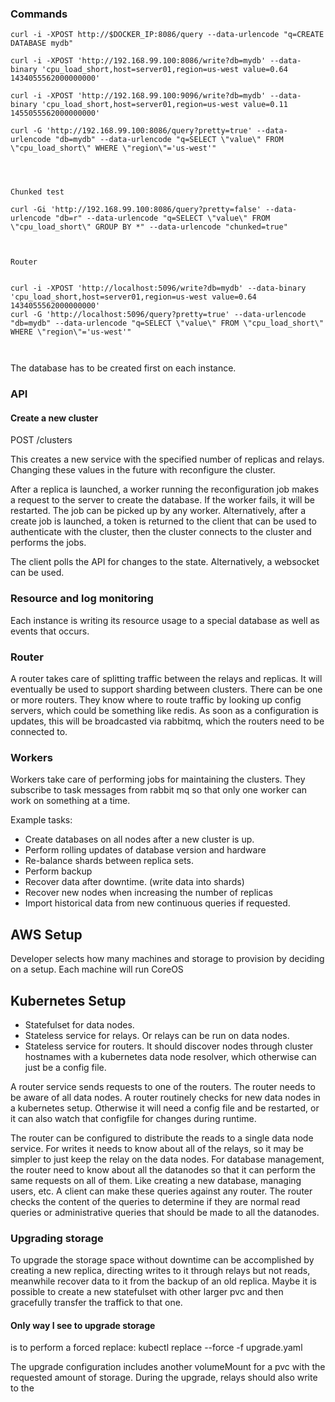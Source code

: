 ### Commands
```
curl -i -XPOST http://$DOCKER_IP:8086/query --data-urlencode "q=CREATE DATABASE mydb"

curl -i -XPOST 'http://192.168.99.100:8086/write?db=mydb' --data-binary 'cpu_load_short,host=server01,region=us-west value=0.64 1434055562000000000'

curl -i -XPOST 'http://192.168.99.100:9096/write?db=mydb' --data-binary 'cpu_load_short,host=server01,region=us-west value=0.11 1455055562000000000'

curl -G 'http://192.168.99.100:8086/query?pretty=true' --data-urlencode "db=mydb" --data-urlencode "q=SELECT \"value\" FROM \"cpu_load_short\" WHERE \"region\"='us-west'"




Chunked test

curl -Gi 'http://192.168.99.100:8086/query?pretty=false' --data-urlencode "db=r" --data-urlencode "q=SELECT \"value\" FROM \"cpu_load_short\" GROUP BY *" --data-urlencode "chunked=true"



Router


curl -i -XPOST 'http://localhost:5096/write?db=mydb' --data-binary 'cpu_load_short,host=server01,region=us-west value=0.64 1434055562000000000'
curl -G 'http://localhost:5096/query?pretty=true' --data-urlencode "db=mydb" --data-urlencode "q=SELECT \"value\" FROM \"cpu_load_short\" WHERE \"region\"='us-west'"



```

The database has to be created first on each instance. 

### API

#### Create a new cluster

POST /clusters

This creates a new service with the specified number of replicas and relays. Changing these values in the future with reconfigure the cluster. 

After a replica is launched, a worker running the reconfiguration job makes a request to the server to create the database. If the worker fails, it will be restarted. The job can be picked up by any worker.
Alternatively, after a create job is launched, a token is returned to the client that can be used to authenticate with the cluster, then the cluster connects to the cluster and performs the jobs.

The client polls the API for changes to the state. Alternatively, a websocket can be used.

### Resource and log monitoring

Each instance is writing its resource usage to a special database as well as events that occurs. 

### Router

A router takes care of splitting traffic between the relays and replicas. 
It will eventually be used to support sharding between clusters. 
There can be one or more routers. They know where to route traffic by looking up config servers, which could be something like redis.
As soon as a configuration is updates, this will be broadcasted via rabbitmq, which the routers need to be connected to.

### Workers

Workers take care of performing jobs for maintaining the clusters. 
They subscribe to task messages from rabbit mq so that only one worker can work on something at a time.

Example tasks:
* Create databases on all nodes after a new cluster is up.
* Perform rolling updates of database version and hardware
* Re-balance shards between replica sets.
* Perform backup
* Recover data after downtime. (write data into shards)
* Recover new nodes when increasing the number of replicas
* Import historical data from new continuous queries if requested.


## AWS Setup

Developer selects how many machines and storage to provision by deciding on a setup.
Each machine will run CoreOS

## Kubernetes Setup

* Statefulset for data nodes. 
* Stateless service for relays. Or relays can be run on data nodes. 
* Stateless service for routers. It should discover nodes through cluster hostnames with a kubernetes data node resolver,
  which otherwise can just be a config file.

A router service sends requests to one of the routers. The router needs to be aware of all data nodes.
A router routinely checks for new data nodes in a kubernetes setup. Otherwise it will need a config file
and be restarted, or it can also watch that configfile for changes during runtime.

The router can be configured to distribute the reads to a single data node service. 
For writes it needs to know about all of the relays, so it may be simpler to just keep the relay on the data nodes.
For database management, the router need to know about all the datanodes so that it can perform the same requests on all of them.
Like creating a new database, managing users, etc. A client can make these queries against any router.
The router checks the content of the queries to determine if they are normal read queries or administrative queries that 
should be made to all the datanodes.


### Upgrading storage
To upgrade the storage space without downtime can be accomplished by creating a new
replica, directing writes to it through relays but not reads, meanwhile recover data
to it from the backup of an old replica.
Maybe it is possible to create a new statefulset with other larger pvc and then gracefully
transfer the traffick to that one.

#### Only way I see to upgrade storage
is to perform a forced replace:
kubectl replace --force -f upgrade.yaml

The upgrade configuration includes another volumeMount for a pvc with the requested amount of storage.
During the upgrade, relays should also write to the